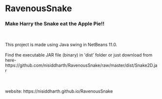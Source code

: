 # RavenousSnake
<h3>Make Harry the Snake eat the Apple Pie!!</h3>
<br>
<br>
This project is made using Java swing in NetBeans 11.0.
<br>
<br>
Find the executable JAR file (binary) in 'dist' folder or just download from here-
<br>
https://github.com/nisiddharth/RavenousSnake/raw/master/dist/Snake2D.jar
<br>
<br>
<br>
<br>
website: https://nisiddharth.github.io/RavenousSnake
